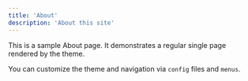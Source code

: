 ```yaml
---
title: 'About'
description: 'About this site'
---
```


This is a sample About page. It demonstrates a regular single page rendered by the theme.

You can customize the theme and navigation via `config` files and `menus`.
